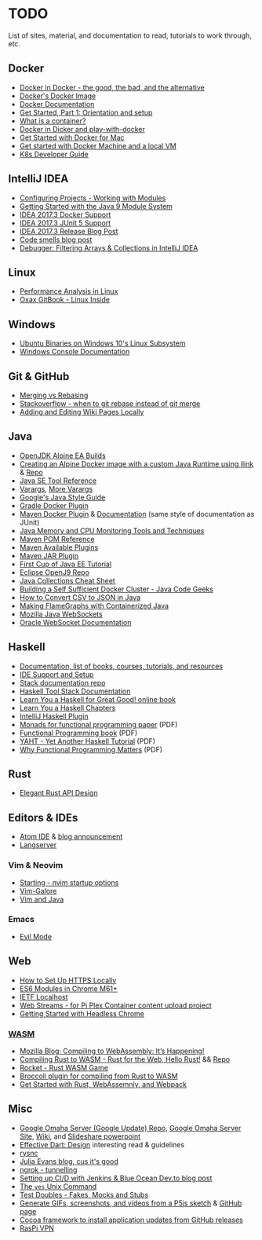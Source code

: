 # TODO

List of sites, material, and documentation to read, tutorials to work through, etc.

## Docker

* [Docker in Docker - the good, the bad, and the alternative](https://jpetazzo.github.io/2015/09/03/do-not-use-docker-in-docker-for-ci/)
* [Docker's Docker Image](https://store.docker.com/images/docker)
* [Docker Documentation](https://docs.docker.com/)
* [Get Started, Part 1: Orientation and setup](https://docs.docker.com/get-started/)
* [What is a container?](https://www.docker.com/what-container)
* [Docker in Dicker and play-with-docker](https://sreeninet.wordpress.com/2016/12/23/docker-in-docker-and-play-with-docker/)
* [Get Started with Docker for Mac](https://docs.docker.com/docker-for-mac/)
* [Get started with Docker Machine and a local VM](https://docs.docker.com/machine/get-started/)
* [K8s Developer Guide](https://github.com/kubernetes/community/tree/master/contributors/devel)

## IntelliJ IDEA

* [Configuring Projects - Working with Modules](https://www.jetbrains.com/help/idea/configuring-projects.html#working-with-modules)
* [Getting Started with the Java 9 Module System](https://www.jetbrains.com/help/idea/getting-started-with-java-9-module-system.html)
* [IDEA 2017.3 Docker Support](https://blog.jetbrains.com/idea/2017/11/what-does-intellij-idea-2017-3-have-in-store-for-docker-support/)
* [IDEA 2017.3 JUnit 5 Support](https://blog.jetbrains.com/idea/2017/11/intellij-idea-2017-3-junit-support/)
* [IDEA 2017.3 Release Blog Post](https://blog.jetbrains.com/idea/2017/11/intellij-idea-2017-3-smarter-coding-assistance-better-debugger-run-dashboard-frameworks-support-and-more/)
* [Code smells blog post](https://blog.jetbrains.com/idea/2017/09/code-smells-too-many-problems/)
* [Debugger: Filtering Arrays & Collections in IntelliJ IDEA](https://blog.jetbrains.com/idea/2017/07/debugger-filtering-arrays-collections-in-intellij-idea-2017-2/)

## Linux

* [Performance Analysis in Linux](https://www.collabora.com/news-and-blog/blog/2017/03/21/performance-analysis-in-linux/)
* [Oxax GitBook - Linux Inside](https://www.gitbook.com/book/0xax/linux-insides/details)

## Windows

* [Ubuntu Binaries on Windows 10's Linux Subsystem](https://www.hanselman.com/blog/DevelopersCanRunBashShellAndUsermodeUbuntuLinuxBinariesOnWindows10.aspx)
* [Windows Console Documentation](https://docs.microsoft.com/en-us/windows/console/)

## Git & GitHub

* [Merging vs Rebasing](https://www.atlassian.com/git/tutorials/merging-vs-rebasing)
* [Stackoverflow - when to git rebase instead of git merge](https://stackoverflow.com/questions/804115/when-do-you-use-git-rebase-instead-of-git-merge)
* [Adding and Editing Wiki Pages Locally](https://help.github.com/articles/adding-and-editing-wiki-pages-locally/)

## Java

* [OpenJDK Alpine EA Builds](http://jdk.java.net/9/ea)
* [Creating an Alpine Docker image with a custom Java Runtime using jlink](https://blog.jdriven.com/2017/11/modular-java-9-runtime-docker-alpine/) & [Repo](https://github.com/rlippolis/java9-runtime-image)
* [Java SE Tool Reference](https://docs.oracle.com/javase/9/tools/tools-and-command-reference.htm#JSWOR596)
* [Varargs](https://docs.oracle.com/javase/1.5.0/docs/guide/language/varargs.html), [More Varargs](https://docs.oracle.com/javase/tutorial/java/javaOO/arguments.html)
* [Google's Java Style Guide](https://google.github.io/styleguide/javaguide.html)
* [Gradle Docker Plugin](https://github.com/bmuschko/gradle-docker-plugin)
* [Maven Docker Plugin](https://github.com/fabric8io/docker-maven-plugin) & [Documentation](https://dmp.fabric8.io/) (same style of documentation as JUnit)
* [Java Memory and CPU Monitoring Tools and Techniques](https://dzone.com/articles/java-memory-and-cpu-monitoring-tools-and-technique)
* [Maven POM Reference](https://maven.apache.org/pom.html)
* [Maven Available Plugins](https://maven.apache.org/plugins/index.html)
* [Maven JAR Plugin](https://maven.apache.org/plugins/maven-jar-plugin/)
* [First Cup of Java EE Tutorial](https://javaee.github.io/firstcup/)
* [Eclipse OpenJ9 Repo](https://github.com/eclipse/openj9)
* [Java Collections Cheat Sheet](https://zeroturnaround.com/rebellabs/java-collections-cheat-sheet/)
* [Building a Self Sufficient Docker Cluster - Java Code Geeks](https://www.javacodegeeks.com/2017/07/building-self-sufficient-docker-cluster.html)
* [How to Convert CSV to JSON in Java](http://www.novixys.com/blog/convert-csv-json-java/)
* [Making FlameGraphs with Containerized Java](http://blog.alicegoldfuss.com/making-flamegraphs-with-containerized-java/)
* [Mozilla Java WebSockets](https://developer.mozilla.org/en-US/docs/Web/API/WebSockets_API/Writing_a_WebSocket_server_in_Java)
* [Oracle WebSocket Documentation](https://docs.oracle.com/javase/8/docs/api/java/net/ServerSocket.html)

## Haskell

* [Documentation, list of books, courses, tutorials, and resources](https://www.haskell.org/documentation)
* [IDE Support and Setup](https://wiki.haskell.org/IDEs)
* [Stack documentation repo](https://github.com/commercialhaskell/stack/blob/master/doc/GUIDE.md)
* [Haskell Tool Stack Documentation](https://docs.haskellstack.org/en/stable/install_and_upgrade/#os-x)
* [Learn You a Haskell for Great Good! online book](http://learnyouahaskell.com/introduction)
* [Learn You a Haskell Chapters](http://learnyouahaskell.com/chapters)
* [IntelliJ Haskell Plugin](https://github.com/rikvdkleij/intellij-haskell)
* [Monads for functional programming paper](http://homepages.inf.ed.ac.uk/wadler/papers/marktoberdorf/baastad.pdf) (PDF)
* [Functional Programming book](http://www.staff.science.uu.nl/~fokke101/courses/fp-eng.pdf) (PDF)
* [YAHT - Yet Another Haskell Tutorial](http://www.umiacs.umd.edu/~hal/docs/daume02yaht.pdf) (PDF)
* [Why Functional Programming Matters](http://www.cse.chalmers.se/~rjmh/Papers/whyfp.pdf) (PDF)

## Rust

* [Elegant Rust API Design](https://deterministic.space/elegant-apis-in-rust.html)

## Editors & IDEs

* [Atom IDE](https://ide.atom.io/) & [blog announcement](https://blog.atom.io/2017/09/12/announcing-atom-ide.html)
* [Langserver](http://langserver.org/)

### Vim & Neovim

* [Starting - nvim startup options](https://neovim.io/doc/user/starting.html)
* [Vim-Galore](https://github.com/mhinz/vim-galore)
* [Vim and Java](http://www.averywagar.com/post/configuring-vim-for-java-development)

### Emacs

* [Evil Mode](https://www.emacswiki.org/emacs/Evil)

## Web

* [How to Set Up HTTPS Locally](https://deliciousbrains.com/https-locally-without-browser-privacy-errors/)
* [ES6 Modules in Chrome M61+](https://medium.com/dev-channel/es6-modules-in-chrome-canary-m60-ba588dfb8ab7)
* [IETF Localhost](https://tools.ietf.org/html/draft-west-let-localhost-be-localhost-06)
* [Web Streams - for Pi Plex Container content upload project](https://jakearchibald.com/2016/streams-ftw/)
* [Getting Started with Headless Chrome](https://developers.google.com/web/updates/2017/04/headless-chrome)

### [WASM](http://webassembly.org/)

* [Mozilla Blog: Compiling to WebAssembly: It’s Happening!](https://hacks.mozilla.org/2015/12/compiling-to-webassembly-its-happening/)
* [Compiling Rust to WASM - Rust for the Web, Hello Rust!](https://www.hellorust.com/news/native-wasm-target.html) && [Repo](https://github.com/badboy/hellorust/blob/master/setup/wasm-target.md)
* [Rocket - Rust WASM Game](https://aochagavia.github.io/blog/rocket---a-rust-game-running-on-wasm/)
* [Broccoli plugin for compiling from Rust to WASM](https://github.com/glimmerjs/broccoli-rust2wasm)
* [Get Started with Rust, WebAssemnly, and Webpack](https://medium.com/@ianjsikes/get-started-with-rust-webassembly-and-webpack-58d28e219635)

## Misc

* [Google Omaha Server (Google Update) Repo](https://github.com/Crystalnix/omaha-server), [Google Omaha Server Site](https://www.crystalnix.com/case-study/google-omaha), [Wiki](https://github.com/Crystalnix/omaha-server/wiki), and [Slideshare powerpoint](https://www.slideshare.net/DmitriyLyfar/omaha-google-update-server)
* [Effective Dart: Design](https://www.dartlang.org/guides/language/effective-dart/design) interesting read & guidelines
* [rysnc](https://rsync.samba.org/)
* [Julia Evans blog, cus it's good](https://jvns.ca/)
* [ngrok - tunnelling](https://ngrok.com/)
* [Setting up CI/D with Jenkins & Blue Ocean Dev.to blog post](https://dev.to/jalogut/setup-continuos-integrationdelivery-system-in-just-4-steps-with-jenkins-pipelines-and-blue-ocean)
* [The `yes` Unix Command](https://matthias-endler.de/2017/yes/)
* [Test Doubles - Fakes, Mocks and Stubs](https://dev.to/milipski/test-doubles---fakes-mocks-and-stubs)
* [Generate GIFs, screenshots, and videos from a P5js sketch](https://www.npmjs.com/package/docode) & [GitHub page](https://mgs.github.io/docode/)
* [Cocoa framework to install application updates from GitHub releases](https://github.com/macmade/GitHubUpdates)
* [RasPi VPN](http://readwrite.com/2014/04/10/raspberry-pi-vpn-tutorial-server-secure-web-browsing/)